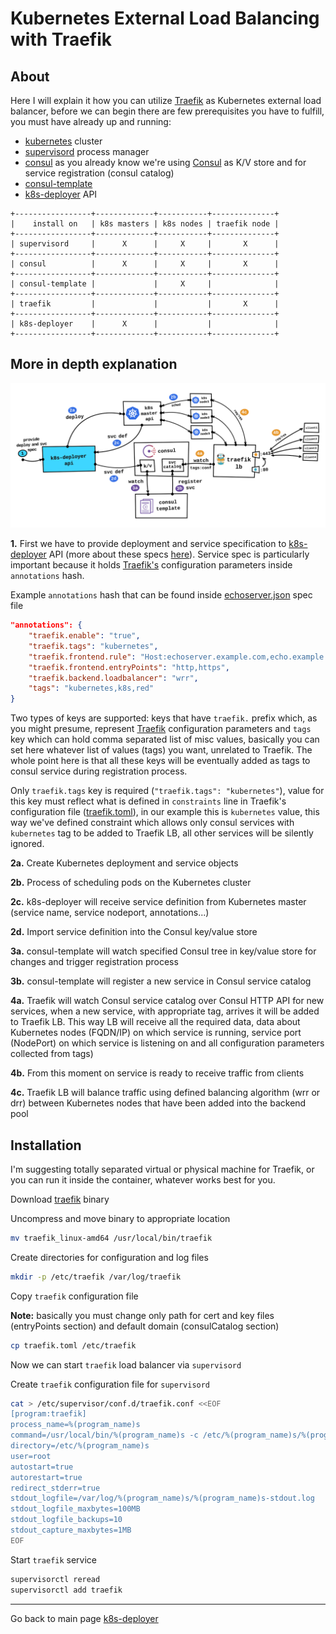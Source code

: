 Kubernetes External Load Balancing with Traefik
===

About
---
Here I will explain it how you can utilize [Traefik](https://traefik.io) as Kubernetes external load balancer, before we can begin there are few prerequisites you have to fulfill, you must have already up and running:
- [kubernetes](https://kubernetes.io/docs/getting-started-guides/scratch) cluster
- [supervisord](http://supervisord.org) process manager
- [consul](../consul-template/README.md) as you already know we're using [Consul](https://www.consul.io/intro/index.html) as K/V store and for service registration (consul catalog)
- [consul-template](../consul-template/README.md)
- [k8s-deployer](../README.md) API

```
+-----------------+-------------+-----------+--------------+
|    install on   | k8s masters | k8s nodes | traefik node |
+-----------------+-------------+-----------+--------------+
| supervisord     |      X      |     X     |       X      |
+-----------------+-------------+-----------+--------------+
| consul          |      X      |     X     |       X      |
+-----------------+-------------+-----------+--------------+
| consul-template |             |     X     |              |
+-----------------+-------------+-----------+--------------+
| traefik         |             |           |       X      |
+-----------------+-------------+-----------+--------------+
| k8s-deployer    |      X      |           |              |
+-----------------+-------------+-----------+--------------+
```


More in depth explanation
---
![kubernetes-external-load-balancing](../images/kubernetes-external-load-balancing.png)

**1.** First we have to provide deployment and service specification to [k8s-deployer](../README.md) API (more about these specs [here](../README.md)).
Service spec is particularly important because it holds [Traefik's](https://docs.traefik.io/toml/#consul-catalog-backend) configuration parameters inside `annotations` hash.

Example `annotations` hash that can be found inside [echoserver.json](../examples/echoserver.json) spec file
```json
"annotations": {
    "traefik.enable": "true",
    "traefik.tags": "kubernetes",
    "traefik.frontend.rule": "Host:echoserver.example.com,echo.example.com;Method:GET,POST",
    "traefik.frontend.entryPoints": "http,https",
    "traefik.backend.loadbalancer": "wrr",
    "tags": "kubernetes,k8s,red"
}
```

Two types of keys are supported: keys that have `traefik.` prefix which, as you might presume, represent [Traefik](https://docs.traefik.io/toml/#consul-catalog-backend) configuration parameters and `tags` key which can hold comma separated list of misc values, basically you can set here whatever list of values (tags) you want, unrelated to Traefik.
The whole point here is that all these keys will be eventually added as tags to consul service during registration process.

Only `traefik.tags` key is required (`"traefik.tags": "kubernetes"`), value for this key must reflect what is defined in `constraints` line in Traefik's configuration file ([traefik.toml](./traefik.toml)), in our example this is `kubernetes` value, this way we've defined constraint which allows only consul services with `kubernetes` tag to be added to Traefik LB, all other services will be silently ignored.


**2a.** Create Kubernetes deployment and service objects

**2b.** Process of scheduling pods on the Kubernetes cluster

**2c.** k8s-deployer will receive service definition from Kubernetes master (service name, service nodeport, annotations...)

**2d.** Import service definition into the Consul key/value store


**3a.** consul-template will watch specified Consul tree in key/value store for changes and trigger registration process

**3b.** consul-template will register a new service in Consul service catalog


**4a.** Traefik will watch Consul service catalog over Consul HTTP API for new services, when a new service, with appropriate tag, arrives it will be added to Traefik LB. This way LB will receive all the required data, data about Kubernetes nodes (FQDN/IP) on which service is running, service port (NodePort) on which service is listening on and all configuration parameters collected from tags)

**4b.** From this moment on service is ready to receive traffic from clients

**4c.** Traefik LB will balance traffic using defined balancing algorithm (wrr or drr) between Kubernetes nodes that have been added into the backend pool


Installation
---
I'm suggesting totally separated virtual or physical machine for Traefik, or you can run it inside the container, whatever works best for you.

Download [traefik](https://github.com/containous/traefik/releases) binary

Uncompress and move binary to appropriate location
```bash
mv traefik_linux-amd64 /usr/local/bin/traefik
```

Create directories for configuration and log files
```bash
mkdir -p /etc/traefik /var/log/traefik
```

Copy `traefik` configuration file

**Note:** basically you must change only path for cert and key files (entryPoints section) and default domain (consulCatalog section)
```bash
cp traefik.toml /etc/traefik
```

Now we can start `traefik` load balancer via `supervisord`

Create `traefik` configuration file for `supervisord`
```bash
cat > /etc/supervisor/conf.d/traefik.conf <<EOF
[program:traefik]
process_name=%(program_name)s
command=/usr/local/bin/%(program_name)s -c /etc/%(program_name)s/%(program_name)s.toml
directory=/etc/%(program_name)s
user=root
autostart=true
autorestart=true
redirect_stderr=true
stdout_logfile=/var/log/%(program_name)s/%(program_name)s-stdout.log
stdout_logfile_maxbytes=100MB
stdout_logfile_backups=10
stdout_capture_maxbytes=1MB
EOF
```

Start `traefik` service
```bash
supervisorctl reread
supervisorctl add traefik
```

---
Go back to main page [k8s-deployer](../README.md)
